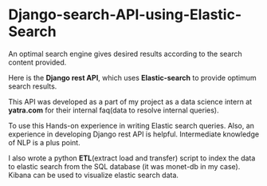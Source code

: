 # Django-search-API-using-Elastic-Search
An optimal search engine gives desired results according to the search content provided. 

Here is the **Django rest API**, which uses **Elastic-search** to provide optimum search results. 

This API was developed as a part of my project as a data science intern at **yatra.com** for their internal faq(data to resolve internal queries).

To use this Hands-on experience in writing Elastic search queries. Also, an experience in developing Django rest API is helpful. Intermediate knowledge of NLP is a plus point.

I also wrote a python **ETL**(extract load and transfer) script to index the data to elastic search from the SQL database (it was monet-db in my case). Kibana can be used to visualize elastic search data.
